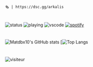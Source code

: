 <br>

    🗞️ | https://dsc.gg/arkalis
#
![status](https://dev.discordprofiles.me/badge/status/634442174305402883?simple=true)
![playing](https://dev.discordprofiles.me/badge/playing/634442174305402883)
![vscode](https://dev.discordprofiles.me/badge/vscode/634442174305402883)
[![spotify](https://dev.discordprofiles.me/badge/spotify/634442174305402883)](https://dev.discordprofiles.me/openspotify/634442174305402883)
#
![Matdbx10's GitHub stats](https://github-readme-stats.vercel.app/api?username=Matdbx10&show_icons=true&theme=radical)
[![Top Langs](https://github-readme-stats.vercel.app/api/top-langs/?username=matdbx10&layout=compact)
#
![visiteur](https://profile-counter.glitch.me/Matdbx10/count.svg)
